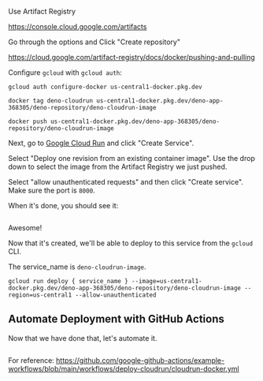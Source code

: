 




Use Artifact Registry

https://console.cloud.google.com/artifacts

Go through the options and Click "Create repository"

https://cloud.google.com/artifact-registry/docs/docker/pushing-and-pulling

Configure `gcloud` with `gcloud auth`:

```
gcloud auth configure-docker us-central1-docker.pkg.dev
```

```
docker tag deno-cloudrun us-central1-docker.pkg.dev/deno-app-368305/deno-repository/deno-cloudrun-image
```

```
docker push us-central1-docker.pkg.dev/deno-app-368305/deno-repository/deno-cloudrun-image
```

Next, go to [Google Cloud Run](https://console.cloud.google.com/run) and click "Create Service".

Select "Deploy one revision from an existing container image". Use the drop down to select the image from the Artifact Registry we just pushed.

Select "allow unauthenticated requests" and then click "Create service". Make sure the port is `8000`.

When it's done, you should see it:

![]()

Awesome!

Now that it's created, we'll be able to deploy to this service from the `gcloud` CLI.

The service_name is `deno-cloudrun-image`.

```
gcloud run deploy { service_name } --image=us-central1-docker.pkg.dev/deno-app-368305/deno-repository/deno-cloudrun-image --region=us-central1 --allow-unauthenticated
```

## Automate Deployment with GitHub Actions

Now that we have done that, let's automate it.

```yml
```

For reference:
https://github.com/google-github-actions/example-workflows/blob/main/workflows/deploy-cloudrun/cloudrun-docker.yml